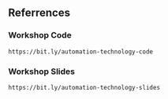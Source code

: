 ## Referrences

### Workshop Code
```
https://bit.ly/automation-technology-code
```

### Workshop Slides
```
https://bit.ly/automation-technology-slides
```